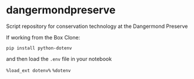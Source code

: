 # dangermondpreserve
Script repository for conservation technology at the Dangermond Preserve

If working from the Box Clone:

`pip install python-dotenv`

and then load the `.env` file in your notebook

`%load_ext dotenv%`
`%dotenv`